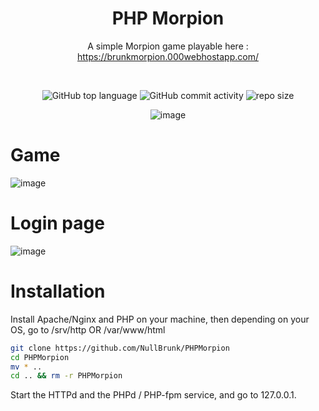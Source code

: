 <div align="center">

# PHP Morpion
A simple Morpion game playable here : https://brunkmorpion.000webhostapp.com/

<br/>

![GitHub top language](https://img.shields.io/github/languages/top/NullBrunk/PHPMorpion?style=for-the-badge)
![GitHub commit activity](https://img.shields.io/github/commit-activity/m/NullBrunk/PHPMorpion?style=for-the-badge)
![repo size](https://img.shields.io/github/repo-size/NullBrunk/PHPMorpion?style=for-the-badge)


![image](https://user-images.githubusercontent.com/125673909/225051479-b86e9a33-39cd-4c16-8e5a-ce956c1ea1a3.png)

</div>

# Game
![image](https://user-images.githubusercontent.com/125673909/225051873-934c4bef-41d7-4438-8c13-435f2ff98bc7.png)


# Login page
![image](https://user-images.githubusercontent.com/125673909/225051778-4866f4d8-2269-479a-b493-8fd9a5431c64.png)


# Installation

Install Apache/Nginx and PHP on your machine, then depending on your OS, go to /srv/http OR /var/www/html

```bash
git clone https://github.com/NullBrunk/PHPMorpion
cd PHPMorpion
mv * ..
cd .. && rm -r PHPMorpion
```

Start the HTTPd and the PHPd / PHP-fpm service, and go to 127.0.0.1.
